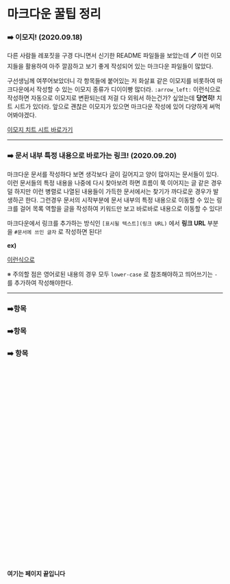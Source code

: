 # 마크다운 꿀팁 정리



### :arrow_right: 이모지! (2020.09.18)

다른 사람들 레포짓을 구경 다니면서 신기한 README 파일들을 보았는데 :pen: 이런​ 이모지들을 활용하여 아주 깔끔하고 보기 좋게 작성되어 있는 마크다운 파일들이 많았다.

 

구선생님께 여쭈어보았더니 각 항목들에 붙어있는 저 화살표 같은 이모지를 비롯하여 마크다운에서 작성할 수 있는 이모지 종류가 디이이빵 많더라. `:arrow_left:` 이런식으로 작성하면 자동으로 이모지로 변환되는데 저걸 다 외워서 하는건가? 싶었는데 __당연히!__ 치트 시트가 있더라. 앞으로 괜찮은 이모지가 있으면 마크다운 작성에 있어 다양하게 써먹어봐야겠다.

[이모지 치트 시트 바로가기](https://www.webfx.com/tools/emoji-cheat-sheet/) 

---



### :arrow_right: 문서 내부 특정 내용으로 바로가는 링크! (2020.09.20)

마크다운 문서를 작성하다 보면 생각보다 글이 길어지고 양이 많아지는 문서들이 있다. 이런 문서들의 특정 내용을 나중에 다시 찾아보려 하면 흐름이 쭉 이어지는 글 같은 경우 덜 하지만 이런 병렬로 나열된 내용들이 가득한 문서에서는 찾기가 까다로운 경우가 발생하곤 한다. 그런경우 문서의 시작부분에 문서 내부의 특정 내용으로 이동할 수 있는 링크를 걸어 목록 역할을 글을 작성하여 키워드만 보고 바로바로 내용으로 이동할 수 있다! 

 

마크다운에서 링크를 추가하는 방식인 `[표시될 텍스트](링크 URL)` 에서 __링크 URL__ 부분을 `#문서에 쓰인 글자` 로 작성하면 된다! 

__ex)__

[이런식으로](#여기는-페이지-끝입니다) 

※ 주의할 점은 영어로된 내용의 경우 모두 `lower-case` 로 참조해야하고 띄어쓰기는 `-` 를 추가하여 작성해야한다.

---



### :arrow_right:항목





### :arrow_right:항목





### :arrow_right: 항목

​	

​	

​	

​	

​	

​	

​	

​	

​		

​	

​	

​	

​	

​	

​	



#### 여기는 페이지 끝입니다
